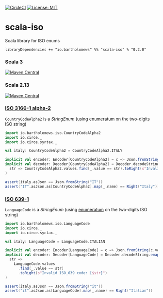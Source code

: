 [![CircleCI](https://circleci.com/gh/bartholomews/scalatestudo/tree/master.svg?style=svg)](https://circleci.com/gh/bartholomews/scala-iso/tree/master)
[![License: MIT](https://img.shields.io/badge/License-MIT-blue.svg)](https://github.com/bartholomews/spotify4s/blob/master/LICENSE)

# scala-iso
Scala library for ISO enums

```
libraryDependencies += "io.bartholomews" %% "scala-iso" % "0.2.0"
```

### Scala 3

[![Maven Central](https://maven-badges.herokuapp.com/maven-central/io.bartholomews/scala-iso_3/badge.svg)](https://maven-badges.herokuapp.com/maven-central/io.bartholomews/scala-iso_3)


### Scala 2.13

[![Maven Central](https://maven-badges.herokuapp.com/maven-central/io.bartholomews/scala-iso_2.13/badge.svg)](https://maven-badges.herokuapp.com/maven-central/io.bartholomews/scala-iso_2.13)

### [ISO 3166-1 alpha-2](https://en.wikipedia.org/wiki/ISO_3166-1_alpha-2)

`CountryCodeAlpha2` is a *StringEnum* 
(using [enumeratum](https://github.com/lloydmeta/enumeratum) on the two-digits ISO string)

```scala
import io.bartholomews.iso.CountryCodeAlpha2
import io.circe._
import io.circe.syntax._

val italy: CountryCodeAlpha2 = CountryCodeAlpha2.ITALY

implicit val encoder: Encoder[CountryCodeAlpha2] = c => Json.fromString(c.value)
implicit val decoder: Decoder[CountryCodeAlpha2] = Decoder.decodeString.emap(
  str => CountryCodeAlpha2.values.find(_.value == str).toRight(s"Invalid ISO_3166-1 code: [$str]")
)

assert(italy.asJson == Json.fromString("IT"))
assert("IT".asJson.as[CountryCodeAlpha2].map(_.name) == Right("Italy"))
```

### [ISO 639-1](https://en.wikipedia.org/wiki/ISO_639-1)

`LanguageCode` is a *StringEnum*
(using [enumeratum](https://github.com/lloydmeta/enumeratum) on the two-digits ISO string)

```scala
import io.bartholomews.iso.LanguageCode
import io.circe._
import io.circe.syntax._

val italy: LanguageCode = LanguageCode.ITALIAN

implicit val encoder: Encoder[LanguageCode] = c => Json.fromString(c.value)
implicit val decoder: Decoder[LanguageCode] = Decoder.decodeString.emap(
  str =>
    LanguageCode.values
      .find(_.value == str)
      .toRight(s"Invalid ISO_639 code: [$str]")
)

assert(italy.asJson == Json.fromString("it"))
assert("it".asJson.as[LanguageCode].map(_.name) == Right("Italian"))
```
